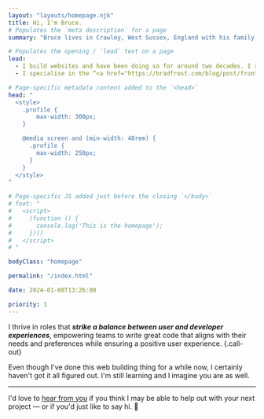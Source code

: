 ```yaml
---
layout: "layouts/homepage.njk"
title: Hi, I'm Bruce.
# Populates the `meta description` for a page
summary: "Bruce lives in Crawley, West Sussex, England with his family. He's a Frontend Web Developer & UI Engineer with nearly two decades of expertise in creating user-friendly websites."

# Populates the opening / `lead` text on a page
lead:
  - I build websites and have been doing so for around two decades. I recently worked with <a href="https://www.hugoandcat.com/">Hugo & Cat</a> to deliver a website for one of their clients, ECARX.
  - I specialise in the “<a href="https://bradfrost.com/blog/post/front-of-the-front-end-and-back-of-the-front-end-web-development/"><em>front-of-the-front-end</em></a>”, the somewhat broad and fuzzy intersection between design and back-end engineering.

# Page-specific metadata content added to the `<head>`
head: "
  <style>
    .profile {
        max-width: 300px;
    }

    @media screen and (min-width: 48rem) {
      .profile {
        max-width: 250px;
      }
    }
  </style>
"

# Page-specific JS added just before the closing `</body>`
# foot: "
#   <script>
#     (function () {
#       console.log('This is the homepage');
#     })()
#   </script>
# "

bodyClass: "homepage"

permalink: "/index.html"

date: 2024-01-08T13:26:00

priority: 1
---
```


I thrive in roles that ***strike a balance between user and developer experiences***, empowering teams to write great code that aligns with their needs and preferences while ensuring a positive user experience. {.call-out}

Even though I've done this web building thing for a while now, I certainly haven't got it all figured out. I'm still learning and I imagine you are as well.

---

I'd love to [hear from you](/contact) if you think I may be able to help out with your next project &mdash; or if you'd just like to say hi. 👋
